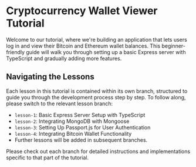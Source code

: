 # Cryptocurrency Wallet Viewer Tutorial

Welcome to our tutorial, where we're building an application that lets users log in and view their Bitcoin and Ethereum wallet balances. This beginner-friendly guide will walk you through setting up a basic Express server with TypeScript and gradually adding more features.

## Navigating the Lessons

Each lesson in this tutorial is contained within its own branch, structured to guide you through the development process step by step. To follow along, please switch to the relevant lesson branch:

- `lesson-1`: Basic Express Server Setup with TypeScript
- `lesson-2`: Integrating MongoDB with Mongoose
- `lesson-3`: Setting Up Passport.js for User Authentication
- `lesson-4`: Integrating Bitcoin Wallet Functionality
- Further lessons will be added in subsequent branches.

Please check out each branch for detailed instructions and implementations specific to that part of the tutorial.
